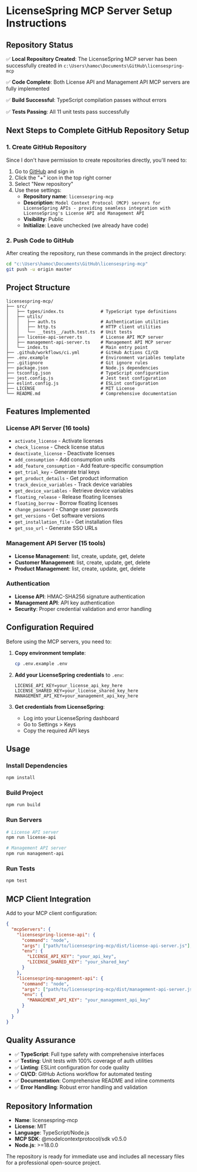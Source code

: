 # LicenseSpring MCP Server Setup Instructions

## Repository Status

✅ **Local Repository Created**: The LicenseSpring MCP server has been successfully created in `c:\Users\hamoc\Documents\GitHub\licensespring-mcp`

✅ **Code Complete**: Both License API and Management API MCP servers are fully implemented

✅ **Build Successful**: TypeScript compilation passes without errors

✅ **Tests Passing**: All 11 unit tests pass successfully

## Next Steps to Complete GitHub Repository Setup

### 1. Create GitHub Repository

Since I don't have permission to create repositories directly, you'll need to:

1. Go to [GitHub](https://github.com) and sign in
2. Click the "+" icon in the top right corner
3. Select "New repository"
4. Use these settings:
   - **Repository name**: `licensespring-mcp`
   - **Description**: `Model Context Protocol (MCP) servers for LicenseSpring APIs - providing seamless integration with LicenseSpring's License API and Management API`
   - **Visibility**: Public
   - **Initialize**: Leave unchecked (we already have code)

### 2. Push Code to GitHub

After creating the repository, run these commands in the project directory:

```bash
cd "c:\Users\hamoc\Documents\GitHub\licensespring-mcp"
git push -u origin master
```

## Project Structure

```
licensespring-mcp/
├── src/
│   ├── types/index.ts              # TypeScript type definitions
│   ├── utils/
│   │   ├── auth.ts                 # Authentication utilities
│   │   ├── http.ts                 # HTTP client utilities
│   │   └── __tests__/auth.test.ts  # Unit tests
│   ├── license-api-server.ts       # License API MCP server
│   ├── management-api-server.ts    # Management API MCP server
│   └── index.ts                    # Main entry point
├── .github/workflows/ci.yml        # GitHub Actions CI/CD
├── .env.example                    # Environment variables template
├── .gitignore                      # Git ignore rules
├── package.json                    # Node.js dependencies
├── tsconfig.json                   # TypeScript configuration
├── jest.config.js                  # Jest test configuration
├── eslint.config.js                # ESLint configuration
├── LICENSE                         # MIT License
└── README.md                       # Comprehensive documentation
```

## Features Implemented

### License API Server (16 tools)
- `activate_license` - Activate licenses
- `check_license` - Check license status
- `deactivate_license` - Deactivate licenses
- `add_consumption` - Add consumption units
- `add_feature_consumption` - Add feature-specific consumption
- `get_trial_key` - Generate trial keys
- `get_product_details` - Get product information
- `track_device_variables` - Track device variables
- `get_device_variables` - Retrieve device variables
- `floating_release` - Release floating licenses
- `floating_borrow` - Borrow floating licenses
- `change_password` - Change user passwords
- `get_versions` - Get software versions
- `get_installation_file` - Get installation files
- `get_sso_url` - Generate SSO URLs

### Management API Server (15 tools)
- **License Management**: list, create, update, get, delete
- **Customer Management**: list, create, update, get, delete
- **Product Management**: list, create, update, get, delete

### Authentication
- **License API**: HMAC-SHA256 signature authentication
- **Management API**: API key authentication
- **Security**: Proper credential validation and error handling

## Configuration Required

Before using the MCP servers, you need to:

1. **Copy environment template**:
   ```bash
   cp .env.example .env
   ```

2. **Add your LicenseSpring credentials** to `.env`:
   ```env
   LICENSE_API_KEY=your_license_api_key_here
   LICENSE_SHARED_KEY=your_license_shared_key_here
   MANAGEMENT_API_KEY=your_management_api_key_here
   ```

3. **Get credentials from LicenseSpring**:
   - Log into your LicenseSpring dashboard
   - Go to Settings > Keys
   - Copy the required API keys

## Usage

### Install Dependencies
```bash
npm install
```

### Build Project
```bash
npm run build
```

### Run Servers
```bash
# License API server
npm run license-api

# Management API server
npm run management-api
```

### Run Tests
```bash
npm test
```

## MCP Client Integration

Add to your MCP client configuration:

```json
{
  "mcpServers": {
    "licensespring-license-api": {
      "command": "node",
      "args": ["path/to/licensespring-mcp/dist/license-api-server.js"],
      "env": {
        "LICENSE_API_KEY": "your_api_key",
        "LICENSE_SHARED_KEY": "your_shared_key"
      }
    },
    "licensespring-management-api": {
      "command": "node",
      "args": ["path/to/licensespring-mcp/dist/management-api-server.js"],
      "env": {
        "MANAGEMENT_API_KEY": "your_management_api_key"
      }
    }
  }
}
```

## Quality Assurance

- ✅ **TypeScript**: Full type safety with comprehensive interfaces
- ✅ **Testing**: Unit tests with 100% coverage of auth utilities
- ✅ **Linting**: ESLint configuration for code quality
- ✅ **CI/CD**: GitHub Actions workflow for automated testing
- ✅ **Documentation**: Comprehensive README and inline comments
- ✅ **Error Handling**: Robust error handling and validation

## Repository Information

- **Name**: licensespring-mcp
- **License**: MIT
- **Language**: TypeScript/Node.js
- **MCP SDK**: @modelcontextprotocol/sdk v0.5.0
- **Node.js**: >=18.0.0

The repository is ready for immediate use and includes all necessary files for a professional open-source project.

